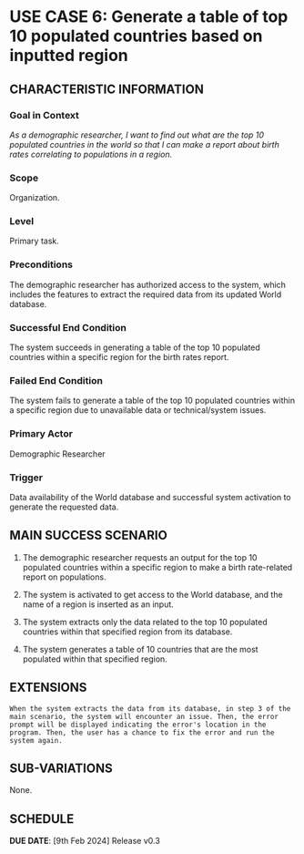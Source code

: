 # USE CASE 6: Generate a table of top 10 populated countries based on inputted region

## CHARACTERISTIC INFORMATION

### Goal in Context

*As a demographic researcher, I want to find out what are the top 10 populated countries in the world so that I can make a report about birth rates correlating to populations in a region.*

### Scope

Organization.

### Level

Primary task.

### Preconditions

The demographic researcher has authorized access to the system, which includes the features to extract the required data from its updated World database.

### Successful End Condition

The system succeeds in generating a table of the top 10 populated countries within a specific region for the birth rates report.

### Failed End Condition

The system fails to generate a table of the top 10 populated countries within a specific region due to unavailable data or technical/system issues.

### Primary Actor

Demographic Researcher

### Trigger

Data availability of the World database and successful system activation to generate the requested data.



## MAIN SUCCESS SCENARIO

1. The demographic researcher requests an output for the top 10 populated countries within a specific region to make a birth rate-related report on populations.

2. The system is activated to get access to the World database, and the name of a region is inserted as an input.

3. The system extracts only the data related to the top 10 populated countries within that specified region from its database.

4. The system generates a table of 10 countries that are the most populated within that specified region.



## EXTENSIONS

	When the system extracts the data from its database, in step 3 of the main scenario, the system will encounter an issue. Then, the error prompt will be displayed indicating the error's location in the program. Then, the user has a chance to fix the error and run the system again.  

## SUB-VARIATIONS

None.

## SCHEDULE

**DUE DATE**: [9th Feb 2024] Release v0.3 